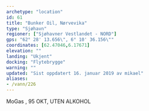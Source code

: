 ```yaml
---
archetype: "location"
id: 61
title: "Bunker Oil, Nørvevika"
type: "Sjøhavn"
regioner: ["Sjøhavner Vestlandet - NORD"]
gps: "62° 28' 13.656\", 6° 10' 36.156\""
coordinates: [62.47046,6.17671]
elevation: ""
landing: "Ukjent"
docking: "Flytebrygge"
warning: ""
updated: "Sist oppdatert 16. januar 2019 av mikael"
aliases:
- /vann/226
---
```


MoGas , 95 OKT, UTEN ALKOHOL
